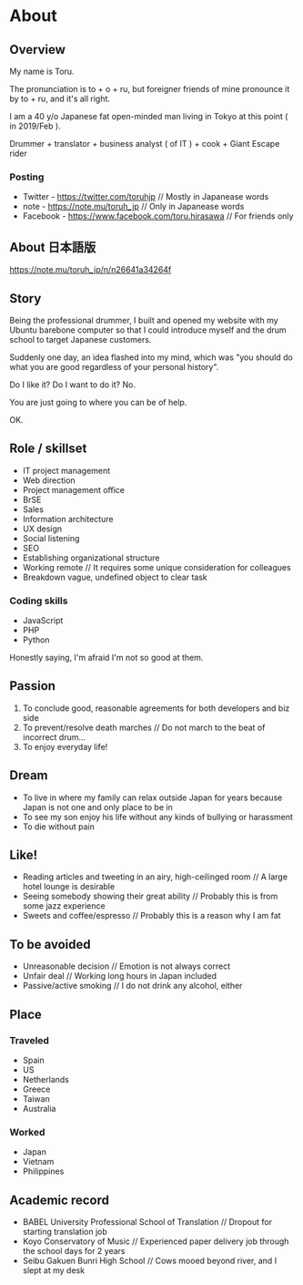 # About
## Overview
My name is Toru.

The pronunciation is to + o + ru, but foreigner friends of mine pronounce it by to + ru, and it's all right.

I am a 40 y/o Japanese fat open-minded man living in Tokyo at this point ( in 2019/Feb ).

Drummer + translator + business analyst ( of IT ) + cook + Giant Escape rider

### Posting
- Twitter - https://twitter.com/toruhjp // Mostly in Japanease words
- note - https://note.mu/toruh_jp // Only in Japanease words
- Facebook - https://www.facebook.com/toru.hirasawa // For friends only

## About 日本語版
https://note.mu/toruh_jp/n/n26641a34264f

## Story
Being the professional drummer, I built and opened my website with my Ubuntu barebone computer so that I could introduce myself and the drum school to target Japanese customers.

Suddenly one day, an idea flashed into my mind, which was "you should do what you are good regardless of your personal history".

Do I like it? Do I want to do it? No.

You are just going to where you can be of help.

OK.

## Role / skillset
- IT project management
- Web direction
- Project management office
- BrSE
- Sales
- Information architecture
- UX design
- Social listening
- SEO
- Establishing organizational structure
- Working remote // It requires some unique consideration for colleagues
- Breakdown vague, undefined object to clear task

### Coding skills
- JavaScript
- PHP
- Python

Honestly saying, I'm afraid I'm not so good at them.

## Passion
1. To conclude good, reasonable agreements for both developers and biz side
2. To prevent/resolve death marches // Do not march to the beat of incorrect drum...
3. To enjoy everyday life!

## Dream
- To live in where my family can relax outside Japan for years because Japan is not one and only place to be in
- To see my son enjoy his life without any kinds of bullying or harassment
- To die without pain

## Like!
- Reading articles and tweeting in an airy, high-ceilinged room // A large hotel lounge is desirable
- Seeing somebody showing their great ability // Probably this is from some jazz experience
- Sweets and coffee/espresso // Probably this is a reason why I am fat

## To be avoided
- Unreasonable decision // Emotion is not always correct
- Unfair deal // Working long hours in Japan included
- Passive/active smoking // I do not drink any alcohol, either

## Place
### Traveled
- Spain
- US
- Netherlands
- Greece
- Taiwan
- Australia

### Worked
- Japan
- Vietnam
- Philippines

## Academic record
- BABEL University Professional School of Translation // Dropout for starting translation job
- Koyo Conservatory of Music // Experienced paper delivery job through the school days for 2 years
- Seibu Gakuen Bunri High School // Cows mooed beyond river, and I slept at my desk
